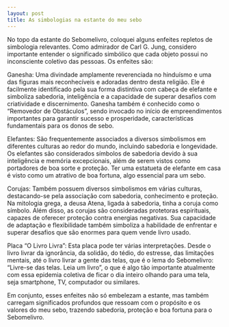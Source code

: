```yaml
---
layout: post
title: As simbologias na estante do meu sebo
---
```


No topo da estante do Sebomelivro, coloquei alguns enfeites repletos de simbologia relevantes. Como admirador de Carl G. Jung, considero importante entender o significado simbólico que cada objeto possui no inconsciente coletivo das pessoas. Os enfeites são:

Ganesha: Uma divindade amplamente reverenciada no hinduísmo e uma das figuras mais reconhecíveis e adoradas dentro desta religião. Ele é facilmente identificado pela sua forma distintiva com cabeça de elefante e simboliza sabedoria, inteligência e a capacidade de superar desafios com criatividade e discernimento. Ganesha também é conhecido como o “Removedor de Obstáculos”, sendo invocado no início de empreendimentos importantes para garantir sucesso e prosperidade, características fundamentais para os donos de sebo.

Elefantes: São frequentemente associados a diversos simbolismos em diferentes culturas ao redor do mundo, incluindo sabedoria e longevidade. Os elefantes são considerados símbolos de sabedoria devido à sua inteligência e memória excepcionais, além de serem vistos como portadores de boa sorte e proteção. Ter uma estatueta de elefante em casa é visto como um atrativo de boa fortuna, algo essencial para um sebo.

Corujas: Também possuem diversos simbolismos em várias culturas, destacando-se pela associação com sabedoria, conhecimento e proteção. Na mitologia grega, a deusa Atena, ligada à sabedoria, tinha a coruja como símbolo. Além disso, as corujas são consideradas protetoras espirituais, capazes de oferecer proteção contra energias negativas. Sua capacidade de adaptação e flexibilidade também simboliza a habilidade de enfrentar e superar desafios que são enormes para quem vende livro usado.

Placa “O Livro Livra”: Esta placa pode ter várias interpretações. Desde o livro livrar da ignorância, da solidão, do tédio, do estresse, das limitações mentais, até o livro livrar a gente das telas, que é o lema do Sebomelivro: “Livre-se das telas. Leia um livro”, o que é algo tão importante atualmente com essa epidemia coletiva de ficar o dia inteiro olhando para uma tela, seja smartphone, TV, computador ou similares.

Em conjunto, esses enfeites não só embelezam a estante, mas também carregam significados profundos que ressoam com o propósito e os valores do meu sebo, trazendo sabedoria, proteção e boa fortuna para o Sebomelivro.
